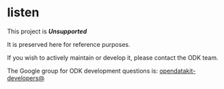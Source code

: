 # listen

This project is __*Unsupported*__

It is preserved here for reference purposes.

If you wish to actively maintain or develop it, please contact the ODK team.

The Google group for ODK development questions is: [opendatakit-developers@](https://groups.google.com/forum/#!forum/opendatakit-developers)
